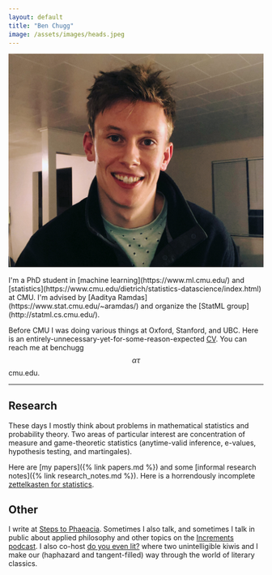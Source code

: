 ```yaml
---
layout: default
title: "Ben Chugg"
image: /assets/images/heads.jpeg
---
```



<img id='headerim' src="/assets/images/me.jpg">

<p id='index-intro-text' markdown="1">
I'm a PhD student in [machine learning](https://www.ml.cmu.edu/) and [statistics](https://www.cmu.edu/dietrich/statistics-datascience/index.html) at CMU. I'm advised by [Aaditya Ramdas](https://www.stat.cmu.edu/~aramdas/) and organize the [StatML group](http://statml.cs.cmu.edu/).  
</p>

Before CMU I was doing various things at Oxford, Stanford, and UBC. Here is an entirely-unnecessary-yet-for-some-reason-expected [CV](assets/files/cv.pdf). You can reach me at benchugg $$\alpha\tau$$ cmu.edu. 

---

## Research 

These days I mostly think about problems in mathematical statistics and probability theory. Two areas of particular interest are concentration of measure and game-theoretic statistics (anytime-valid inference, e-values, hypothesis testing, and martingales). 


Here are [my papers]({% link papers.md %}) and some [informal research notes]({% link research_notes.md %}). Here is a horrendously incomplete [zettelkasten for statistics](https://thestatsmap.com/). 


## Other

I write at [Steps to Phaeacia](https://www.stepstophaeacia.com/). Sometimes I also talk, and sometimes I talk in public about applied philosophy and other topics on the [Increments podcast](https://www.incrementspodcast.com/).  I also co-host [do you even lit?](https://doyouevenlit.podbean.com/) where two unintelligible kiwis and I make our (haphazard and tangent-filled) way through the world of literary classics. 


